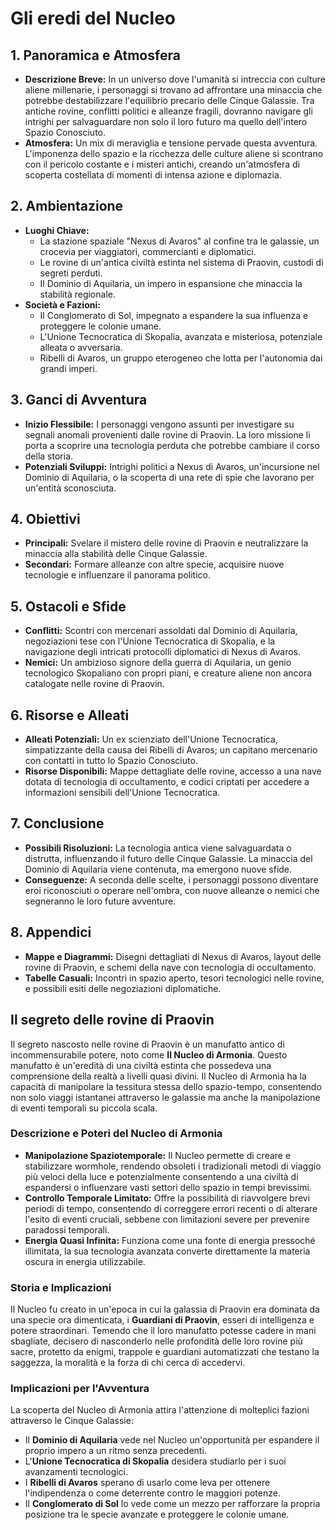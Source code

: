 # Gli eredi del Nucleo

## 1. Panoramica e Atmosfera
- **Descrizione Breve:** In un universo dove l'umanità si intreccia con culture aliene millenarie, i personaggi si trovano ad affrontare una minaccia che potrebbe destabilizzare l'equilibrio precario delle Cinque Galassie. Tra antiche rovine, conflitti politici e alleanze fragili, dovranno navigare gli intrighi per salvaguardare non solo il loro futuro ma quello dell'intero Spazio Conosciuto.
- **Atmosfera:** Un mix di meraviglia e tensione pervade questa avventura. L'imponenza dello spazio e la ricchezza delle culture aliene si scontrano con il pericolo costante e i misteri antichi, creando un'atmosfera di scoperta costellata di momenti di intensa azione e diplomazia.

## 2. Ambientazione
- **Luoghi Chiave:** 
  - La stazione spaziale "Nexus di Avaros" al confine tra le galassie, un crocevia per viaggiatori, commercianti e diplomatici.
  - Le rovine di un'antica civiltà estinta nel sistema di Praovin, custodi di segreti perduti.
  - Il Dominio di Aquilaria, un impero in espansione che minaccia la stabilità regionale.
- **Società e Fazioni:**
  - Il Conglomerato di Sol, impegnato a espandere la sua influenza e proteggere le colonie umane.
  - L'Unione Tecnocratica di Skopalia, avanzata e misteriosa, potenziale alleata o avversaria.
  - Ribelli di Avaros, un gruppo eterogeneo che lotta per l'autonomia dai grandi imperi.

## 3. Ganci di Avventura
- **Inizio Flessibile:** I personaggi vengono assunti per investigare su segnali anomali provenienti dalle rovine di Praovin. La loro missione li porta a scoprire una tecnologia perduta che potrebbe cambiare il corso della storia.
- **Potenziali Sviluppi:** Intrighi politici a Nexus di Avaros, un'incursione nel Dominio di Aquilaria, o la scoperta di una rete di spie che lavorano per un'entità sconosciuta.

## 4. Obiettivi
- **Principali:** Svelare il mistero delle rovine di Praovin e neutralizzare la minaccia alla stabilità delle Cinque Galassie.
- **Secondari:** Formare alleanze con altre specie, acquisire nuove tecnologie e influenzare il panorama politico.

## 5. Ostacoli e Sfide
- **Conflitti:** Scontri con mercenari assoldati dal Dominio di Aquilaria, negoziazioni tese con l'Unione Tecnocratica di Skopalia, e la navigazione degli intricati protocolli diplomatici di Nexus di Avaros.
- **Nemici:** Un ambizioso signore della guerra di Aquilaria, un genio tecnologico Skopaliano con propri piani, e creature aliene non ancora catalogate nelle rovine di Praovin.

## 6. Risorse e Alleati
- **Alleati Potenziali:** Un ex scienziato dell'Unione Tecnocratica, simpatizzante della causa dei Ribelli di Avaros; un capitano mercenario con contatti in tutto lo Spazio Conosciuto.
- **Risorse Disponibili:** Mappe dettagliate delle rovine, accesso a una nave dotata di tecnologia di occultamento, e codici criptati per accedere a informazioni sensibili dell'Unione Tecnocratica.

## 7. Conclusione
- **Possibili Risoluzioni:** La tecnologia antica viene salvaguardata o distrutta, influenzando il futuro delle Cinque Galassie. La minaccia del Dominio di Aquilaria viene contenuta, ma emergono nuove sfide.
- **Conseguenze:** A seconda delle scelte, i personaggi possono diventare eroi riconosciuti o operare nell'ombra, con nuove alleanze o nemici che segneranno le loro future avventure.

## 8. Appendici
- **Mappe e Diagrammi:** Disegni dettagliati di Nexus di Avaros, layout delle rovine di Praovin, e schemi della nave con tecnologia di occultamento.
- **Tabelle Casuali:** Incontri in spazio aperto, tesori tecnologici nelle rovine, e possibili esiti delle negoziazioni diplomatiche.

## Il segreto delle rovine di Praovin

Il segreto nascosto nelle rovine di Praovin è un manufatto antico di incommensurabile potere, noto come **Il Nucleo di Armonia**. Questo manufatto è un'eredità di una civiltà estinta che possedeva una comprensione della realtà a livelli quasi divini. Il Nucleo di Armonia ha la capacità di manipolare la tessitura stessa dello spazio-tempo, consentendo non solo viaggi istantanei attraverso le galassie ma anche la manipolazione di eventi temporali su piccola scala.

### Descrizione e Poteri del Nucleo di Armonia

- **Manipolazione Spaziotemporale:** Il Nucleo permette di creare e stabilizzare wormhole, rendendo obsoleti i tradizionali metodi di viaggio più veloci della luce e potenzialmente consentendo a una civiltà di espandersi o influenzare vasti settori dello spazio in tempi brevissimi.
- **Controllo Temporale Limitato:** Offre la possibilità di riavvolgere brevi periodi di tempo, consentendo di correggere errori recenti o di alterare l'esito di eventi cruciali, sebbene con limitazioni severe per prevenire paradossi temporali.
- **Energia Quasi Infinita:** Funziona come una fonte di energia pressoché illimitata, la sua tecnologia avanzata converte direttamente la materia oscura in energia utilizzabile.

### Storia e Implicazioni

Il Nucleo fu creato in un'epoca in cui la galassia di Praovin era dominata da una specie ora dimenticata, i **Guardiani di Praovin**, esseri di intelligenza e potere straordinari. Temendo che il loro manufatto potesse cadere in mani sbagliate, decisero di nasconderlo nelle profondità delle loro rovine più sacre, protetto da enigmi, trappole e guardiani automatizzati che testano la saggezza, la moralità e la forza di chi cerca di accedervi.

### Implicazioni per l'Avventura

La scoperta del Nucleo di Armonia attira l'attenzione di molteplici fazioni attraverso le Cinque Galassie:
- Il **Dominio di Aquilaria** vede nel Nucleo un'opportunità per espandere il proprio impero a un ritmo senza precedenti.
- L'**Unione Tecnocratica di Skopalia** desidera studiarlo per i suoi avanzamenti tecnologici.
- I **Ribelli di Avaros** sperano di usarlo come leva per ottenere l'indipendenza o come deterrente contro le maggiori potenze.
- Il **Conglomerato di Sol** lo vede come un mezzo per rafforzare la propria posizione tra le specie avanzate e proteggere le colonie umane.